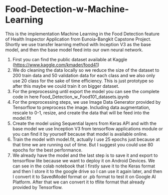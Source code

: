 # Food-Detection-w-Machine-Learning

This is the implementation Machine Learning in the Food Detection feature of Health Inspector Application from Eunoia-Bangkit Capstone Project. Shortly we use transfer learning method with Inception V3 as the base model, and then the base model feed into our own neural network.

1. First you can find the public dataset available at Kaggle (https://www.kaggle.com/kmader/food41)
2. We do cleaning the data locally so we reduce the size of the dataset to 200 train data and 50 validation data for each class and we also only use 20 class for the sake of time efficiency. This is just prototype so after this maybe we could train it on bigger dataset.
3. For the preprocessing until export the model you can see the complete code in here Food_Detection_w_Food101_datasets.ipynb
4. For the preprocessing steps, we use Image Data Generator provided by Tensorflow to preprocess the image. Including data augmentation, rescale to 0-1, resize, and create the data that will be feed into the model.fit
5. Create the model using Sequential layers from Keras API and with the base model we use Inception V3 from tensorflow applications module or you can find it by yourself because that model is available online.
6. Train the model with model.fit, actually I use 25 epochs just because at that time we are running out of time. But I suggest you could use 80 epochs for the best performance.
7. We already have the model and the last step is to save it and export to tensorflow lite because we want to deploy it on Android Devices. We can see in the colab notebook that I firstly save it to the Keras format and then I store it to the google drive so I can use it again later, and then I convert it to SavedModel format or .pb format to test it on Google AI Platform. After that we can convert it to tflite format that already provided by Tensorflow.
